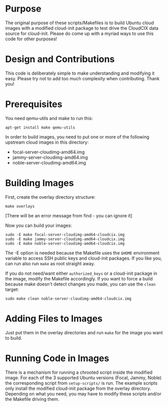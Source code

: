 # Purpose

The original purpose of these scripts/Makefiles is to build Ubuntu cloud images
with a modified cloud-init package to test drive the CloudCIX data source for
cloud-init. Please do come up with a myriad ways to use this code for other
purposes!

# Design and Contributions

This code is deliberately simple to make understanding and modifying it easy.
Please try not to add too much complexity when contributing. Thank you!

# Prerequisites

You need qemu-utils and make to run this:

```
apt-get install make qemu-utils
```

In order to build images, you need to put one or more of the following upstream
cloud images in this directory:

* focal-server-cloudimg-amd64.img
* jammy-server-cloudimg-amd64.img
* noble-server-cloudimg-amd64.img

# Building Images

First, create the overlay directory structure:

```
make overlays
```

[There will be an error message from find - you can ignore it]

Now you can build your images:

```
sudo -E make focal-server-cloudimg-amd64-cloudcix.img
sudo -E make jammy-server-cloudimg-amd64-cloudcix.img
sudo -E make noble-server-cloudimg-amd64-cloudcix.img
```

The -E option is needed because the Makefile uses the `$HOME` environment
variable to access SSH public keys and cloud-init packages. If you like you, can run
also run `make` as root straight away.

If you do not need/want either `authorized_keys` or a cloud-init package in the
image, modify the Makefile accordingly. If you want to force a build because
make doesn't detect changes you made, you can use the `clean` target:

```
sudo make clean noble-server-cloudimg-amd64-cloudcix.img
```

# Adding Files to Images

Just put them in the overlay directories and run `make` for the image you want
to build.

# Running Code in Images

There is a mechanism for running a chrooted script inside the modified image.
For each of the 3 supported Ubuntu versions (Focal, Jammy, Noble) the
corresponding script from `setup-scripts/` is run. The example scripts only
install the modified cloud-init package from the overlay directory. Depending
on what you need, you may have to modify these scripts and/or the Makefile
driving them.
